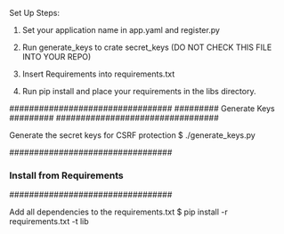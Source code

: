 
Set Up Steps:

1) Set your application name in app.yaml and register.py

2) Run generate_keys to crate secret_keys (DO NOT CHECK THIS FILE INTO YOUR REPO)

3) Insert Requirements into requirements.txt

4) Run pip install and place your requirements in the libs directory.


#################################
######### Generate Keys #########
#################################

Generate the secret keys for CSRF protection
$ ./generate_keys.py

#################################
### Install from Requirements ###
#################################

Add all dependencies to the requirements.txt
$ pip install -r requirements.txt -t lib
